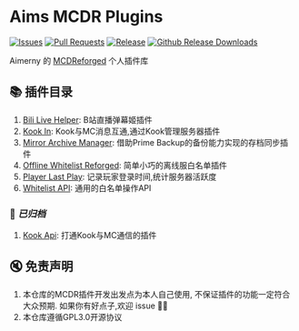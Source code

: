 # Aims MCDR Plugins

[![Issues](https://img.shields.io/github/issues/Aimerny/MCDRPlugins?style=flat-square)](https://github.com/Aimerny/MCDRPlugins/issues)
[![Pull Requests](https://img.shields.io/github/issues-pr/Aimerny/MCDRPlugins?style=flat-square)](https://github.com/Aimerny/MCDRPlugins/pulls)
[![Release](https://img.shields.io/github/v/release/Aimerny/MCDRPlugins?include_prereleases&style=flat-square)](https://github.com/Aimerny/MCDRPlugins/releases)
[![Github Release Downloads](https://img.shields.io/github/downloads/Aimerny/MCDRPlugins/total?label=Github%20Release%20Downloads&style=flat-square)](https://github.com/Aimerny/MCDRPlugins/releases)

Aimerny 的 [MCDReforged](https://github.com/MCDReforged/MCDReforged) 个人插件库

## 📚 插件目录

1. [Bili Live Helper](src/bili_live_helper): B站直播弹幕姬插件
2. [Kook In](src/kookin): Kook与MC消息互通,通过Kook管理服务器插件
3. [Mirror Archive Manager](src/mirror_archive_manager): 借助Prime Backup的备份能力实现的存档同步插件
4. [Offline Whitelist Reforged](src/offline_whitelist_reforged): 简单小巧的离线服白名单插件
5. [Player Last Play](src/player_last_play): 记录玩家登录时间,统计服务器活跃度
6. [Whitelist API](src/whitelist_api): 通用的白名单操作API

### 📃 *已归档*

1. [Kook Api](src/kook_api): 打通Kook与MC通信的插件

## 🔇 免责声明

1. 本仓库的MCDR插件开发出发点为本人自己使用, 不保证插件的功能一定符合大众预期. 如果你有好点子,欢迎 issue 👏🏻
2. 本仓库遵循GPL3.0开源协议

